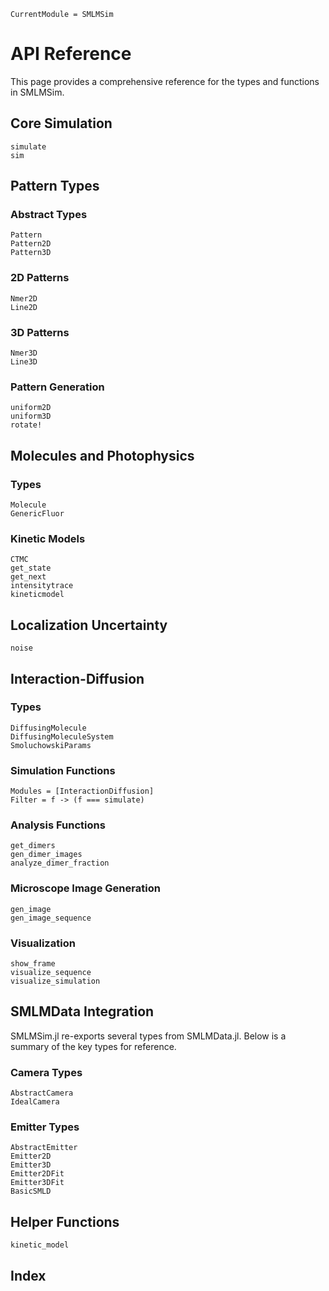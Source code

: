 ```@meta
CurrentModule = SMLMSim
```

# API Reference

This page provides a comprehensive reference for the types and functions in SMLMSim.

## Core Simulation

```@docs
simulate
sim
```

## Pattern Types

### Abstract Types

```@docs
Pattern
Pattern2D
Pattern3D
```

### 2D Patterns

```@docs
Nmer2D
Line2D
```

### 3D Patterns

```@docs
Nmer3D
Line3D
```

### Pattern Generation

```@docs
uniform2D
uniform3D
rotate!
```

## Molecules and Photophysics

### Types

```@docs
Molecule
GenericFluor
```

### Kinetic Models

```@docs
CTMC
get_state
get_next
intensitytrace
kineticmodel
```

## Localization Uncertainty

```@docs
noise
```

## Interaction-Diffusion

### Types

```@docs
DiffusingMolecule
DiffusingMoleculeSystem
SmoluchowskiParams
```

### Simulation Functions

```@autodocs
Modules = [InteractionDiffusion]
Filter = f -> (f === simulate)
```

### Analysis Functions

```@docs
get_dimers
gen_dimer_images
analyze_dimer_fraction
```

### Microscope Image Generation

```@docs
gen_image
gen_image_sequence
```

### Visualization

```@docs
show_frame
visualize_sequence
visualize_simulation
```

## SMLMData Integration

SMLMSim.jl re-exports several types from SMLMData.jl. Below is a summary of the key types for reference.

### Camera Types

```@docs
AbstractCamera
IdealCamera
```

### Emitter Types

```@docs
AbstractEmitter
Emitter2D
Emitter3D
Emitter2DFit
Emitter3DFit
BasicSMLD
```

## Helper Functions

```@docs
kinetic_model
```

## Index

```@index
```